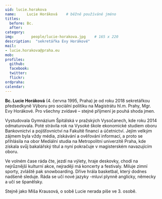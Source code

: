 ```yaml
---
uid: lucie.horakova
name:     Lucie Horáková  	# běžně používáné jméno
titles:
  before: Bc.
  after:
category:
img: 		people/lucie-horakova.jpg    # 165 x 220
description:  "sekretářka Evy Horákové"
mail:
- lucie.horakova@praha.eu
mob:			  
profiles:
  github:     
  facebook: 	
  twitter: 		
  flickr:
ordpraha: 
calendar: 
---
```


**Bc. Lucie Horáková** (4. června 1995, Praha) je od roku 2018 sekretářkou předsedkyně Výboru pro sociální politiku na Magistrátu hl.m. Prahy, Mgr. Evy Horákové. Pro všechny zvídavé – stejné příjmení je pouhá shoda jmen.

Vystudovala Gymnázium Špitálská v pražských Vysočanech, kde roku 2014 odmaturovala. Poté strávila rok na Vysoké škole ekonomické studiem oboru Bankovnictví a pojišťovnictví na Fakultě
financí a účetnictví. Jejím velkým zájmem byla vždy média, získávání a ověřování informací, a proto se přihlásila na obor Mediální studia na Metropolitní univerzitě Praha, kde získala svůj bakalářský titul a nyní pokračuje v magisterském navazujícím oboru.

Ve volném čase ráda čte, jezdí na výlety, hraje deskovky, chodí na nejrůznější kulturní akce, nejraději má koncerty a festivaly. Miluje zimní sporty, zvláště pak snowboarding. Dříve hrála basketbal, který dodnes nadšeně sleduje. Ráda se učí nové jazyky -mluví plynně anglicky, německy a učí se španělsky.

Stejně jako Míša Krausová, o sobě Lucie nerada píše ve 3. osobě.
